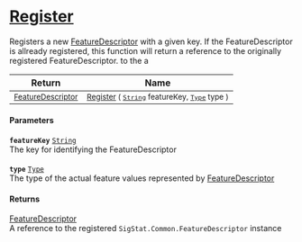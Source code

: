 # [Register](./FeatureDescriptor--Register.md)

Registers a new [FeatureDescriptor](https://github.com/hargitomi97/sigstat/blob/master/docs/md/SigStat/Common/FeatureDescriptor.md) with a given key.  If the FeatureDescriptor is allready registered, this function will  return a reference to the originally registered FeatureDescriptor.  to the a

| Return | Name | 
| --- | --- | 
| <sub>[FeatureDescriptor](./../FeatureDescriptor.md)</sub> | <sub>[Register](./FeatureDescriptor--Register.md) ( [`String`](https://docs.microsoft.com/en-us/dotnet/api/System.String) featureKey, [`Type`](https://docs.microsoft.com/en-us/dotnet/api/System.Type) type )</sub> | 


#### Parameters
**`featureKey`**  [`String`](https://docs.microsoft.com/en-us/dotnet/api/System.String)<br>The key for identifying the FeatureDescriptor<br><br>**`type`**  [`Type`](https://docs.microsoft.com/en-us/dotnet/api/System.Type)<br>The type of the actual feature values represented by [FeatureDescriptor](https://github.com/hargitomi97/sigstat/blob/master/docs/md/SigStat/Common/FeatureDescriptor.md)
#### Returns
[FeatureDescriptor](./../FeatureDescriptor.md)<br>
A reference to the registered `SigStat.Common.FeatureDescriptor` instance